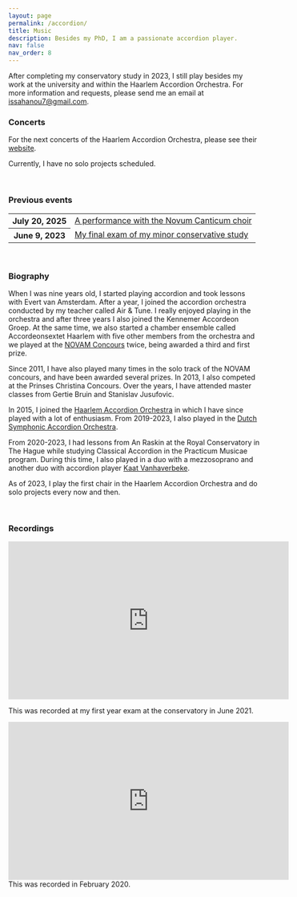 ```yaml
---
layout: page
permalink: /accordion/
title: Music
description: Besides my PhD, I am a passionate accordion player.
nav: false
nav_order: 8
---
```


After completing my conservatory study in 2023, I still play besides my work at the university and within the Haarlem Accordion Orchestra. For more information and requests, please send me an email at <a href="mailto:issahanou7@gmail.com">issahanou7@gmail.com</a>.

<h3>Concerts</h3>
For the next concerts of the Haarlem Accordion Orchestra, please see their <a href="https://www.haarlemsaccordeonorkest.nl/agenda">website</a>.

Currently, I have no solo projects scheduled. 

<br>
<h3>Previous events</h3>
<div class="table-responsive">
    <table class="table table-sm table-borderless">
        <tr>
            <th scope="row">July 20, 2025</th>
            <td>
                <a class="news-title" href="/music_news/novum-canticum25">A performance with the Novum Canticum choir</a>
            </td>
        </tr>
        <tr>
            <th scope="row">June 9, 2023</th>
            <td>
                <a class="news-title" href="/news/exam">My final exam of my minor conservative study</a>
            </td>
        </tr>
    </table>
</div>

<br>
<h3>Biography</h3>
When I was nine years old, I started playing accordion and took lessons with Evert van Amsterdam. After a year, I joined the accordion orchestra conducted by my teacher called Air & Tune. I really enjoyed playing in the orchestra and after three years I also joined the <it>Kennemer Accordeon Groep</it>. At the same time, we also started a chamber ensemble called Accordeonsextet Haarlem with five other members from the orchestra and we played at the <a href="https://novam.net/activiteiten/solisten-en-kamermuziek-concours/uitslagen-solisten-en-kamermuziek-concours/">NOVAM Concours</a> twice, being awarded a third and first prize. 

Since 2011, I have also played many times in the solo track of the NOVAM concours, and have been awarded several prizes. In 2013, I also competed at the Prinses Christina Concours. Over the years, I have attended master classes from Gertie Bruin and Stanislav Jusufovic. 

In 2015, I joined the <a href="https://www.haarlemsaccordeonorkest.nl">Haarlem Accordion Orchestra</a> in which I have since played with a lot of enthusiasm. From 2019-2023, I also played in the <a href="https://www.nsao.nl">Dutch Symphonic Accordion Orchestra</a>.

From 2020-2023, I had lessons from An Raskin at the Royal Conservatory in The Hague while studying Classical Accordion in the Practicum Musicae program. During this time, I also played in a duo with a mezzosoprano and another duo with accordion player <a href="https://www.kaatvanhaverbeke.be">Kaat Vanhaverbeke</a>.

As of 2023, I play the first chair in the Haarlem Accordion Orchestra and do solo projects every now and then.

<br>
<h3>Recordings</h3>

<iframe width="560" height="315" src="https://www.youtube.com/embed/p0ORh5-VcpE?si=M9fa0WJI5Uvz6ESw" title="Sonate Nr.2 - Wladislaw Solotarjow" frameborder="0" allow="accelerometer; clipboard-write; encrypted-media; gyroscope; picture-in-picture; web-share" allowfullscreen></iframe>
<p>This was recorded at my first year exam at the conservatory in June 2021.</p>

<iframe width="560" height="315" src="https://www.youtube.com/embed/6jmhLG7U8Dk?si=NgNujRusboGytodN" title=" Sonate in D-klein - Domenico Scarlatti" frameborder="0" allow="accelerometer; clipboard-write; encrypted-media; gyroscope; picture-in-picture; web-share" allowfullscreen></iframe>
This was recorded in February 2020. 